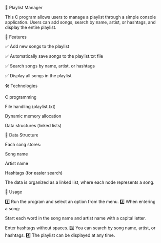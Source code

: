 🎵 Playlist Manager

This C program allows users to manage a playlist through a simple console application. Users can add songs, search by name, artist, or hashtags, and display the entire playlist.

📌 Features

✅ Add new songs to the playlist

✅ Automatically save songs to the playlist.txt file

✅ Search songs by name, artist, or hashtags

✅ Display all songs in the playlist

🛠️ Technologies

C programming

File handling (playlist.txt)

Dynamic memory allocation

Data structures (linked lists)

📂 Data Structure

Each song stores:

Song name

Artist name

Hashtags (for easier search)

The data is organized as a linked list, where each node represents a song.

📜 Usage

1️⃣ Run the program and select an option from the menu.
2️⃣ When entering a song:

Start each word in the song name and artist name with a capital letter.

Enter hashtags without spaces.
3️⃣ You can search by song name, artist, or hashtags.
4️⃣ The playlist can be displayed at any time.
